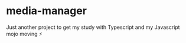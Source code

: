 # media-manager
Just another project to get my study with Typescript and my Javascript mojo moving :zap:
